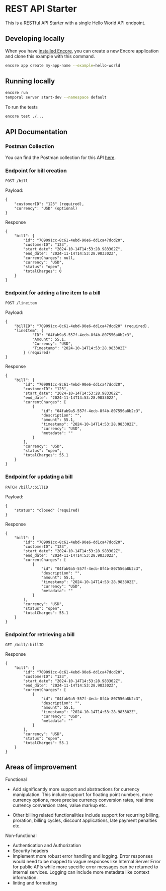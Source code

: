 # REST API Starter

This is a RESTful API Starter with a single Hello World API endpoint.

## Developing locally

When you have [installed Encore](https://encore.dev/docs/install), you can create a new Encore application and clone this example with this command.

```bash
encore app create my-app-name --example=hello-world
```

## Running locally
```bash
encore run
temporal server start-dev --namespace default
```
To run the tests
```bash
encore test ./...
```

## API Documentation

### Postman Collection
You can find the Postman collection for this API [here](./pavebank.postman_collection.json).

### Endpoint for bill creation
```
POST /bill
```
Payload:
```
{
    "customerID": "123" (required),
    "currency": "USD" (optional)
}
```

Response
```
{
    "bill": {
        "id": "709091cc-8c61-4ebd-90e6-dd1ca47dcd20",
        "customerID": "123",
        "start_date": "2024-10-14T14:53:28.983302Z",
        "end_date": "2024-11-14T14:53:28.983302Z",
        "currentCharges": null,
        "currency": "USD",
        "status": "open",
        "totalCharges": 0
    }
}
```

### Endpoint for adding a line item to a bill
```
POST /lineitem
```
Payload:
```
{
    "billID": "709091cc-8c61-4ebd-90e6-dd1ca47dcd20" (required),
    "lineItem": {
            "ID": "04fab9a5-557f-4ecb-8f4b-807556a8b2c3",
            "Amount": 55.1,
            "Currency": "USD",
            "Timestamp": "2024-10-14T14:53:28.983302Z"       
        } (required)
}
```

Response
```
{
    "bill": {
        "id": "709091cc-8c61-4ebd-90e6-dd1ca47dcd20",
        "customerID": "123",
        "start_date": "2024-10-14T14:53:28.983302Z",
        "end_date": "2024-11-14T14:53:28.983302Z",
        "currentCharges": [
            {
                "id": "04fab9a5-557f-4ecb-8f4b-807556a8b2c3",
                "description": "",
                "amount": 55.1,
                "timestamp": "2024-10-14T14:53:28.983302Z",
                "currency": "USD",
                "metadata": ""
            }
        ],
        "currency": "USD",
        "status": "open",
        "totalCharges": 55.1
    }
}
```

### Endpoint for updating a bill
```
PATCH /bill/:billID
```
Payload:
```
{
    "status": "closed" (required)
}
```

Response
```
{
    "bill": {
        "id": "709091cc-8c61-4ebd-90e6-dd1ca47dcd20",
        "customerID": "123",
        "start_date": "2024-10-14T14:53:28.983302Z",
        "end_date": "2024-11-14T14:53:28.983302Z",
        "currentCharges": [
            {
                "id": "04fab9a5-557f-4ecb-8f4b-807556a8b2c3",
                "description": "",
                "amount": 55.1,
                "timestamp": "2024-10-14T14:53:28.983302Z",
                "currency": "USD",
                "metadata": ""
            }
        ],
        "currency": "USD",
        "status": "open",
        "totalCharges": 55.1
    }
}
```

### Endpoint for retrieving a bill
```
GET /bill/:billID
```

Response
```
{
    "bill": {
        "id": "709091cc-8c61-4ebd-90e6-dd1ca47dcd20",
        "customerID": "123",
        "start_date": "2024-10-14T14:53:28.983302Z",
        "end_date": "2024-11-14T14:53:28.983302Z",
        "currentCharges": [
            {
                "id": "04fab9a5-557f-4ecb-8f4b-807556a8b2c3",
                "description": "",
                "amount": 55.1,
                "timestamp": "2024-10-14T14:53:28.983302Z",
                "currency": "USD",
                "metadata": ""
            }
        ],
        "currency": "USD",
        "status": "open",
        "totalCharges": 55.1
    }
}
```

## Areas of improvement
Functional
- Add significantly more support and abstractions for currency manipulation. This include support for floating point numbers, more currency options, more precise currency conversion rates, real time currency conversion rates, value markup etc.

- Other billing related functionalities include support for recurring billing, proration, billing cycles, discount applications, late payment penalties etc.


Non-functional
- Authentication and Authorization
- Security headers
- Implement more robust error handling and logging. Error responses would need to be mapped to vague responses like Internal Server Error for public APIs while more specific error messages can be returned to internal services. Logging can include more metadata like context information.
- linting and formatting
